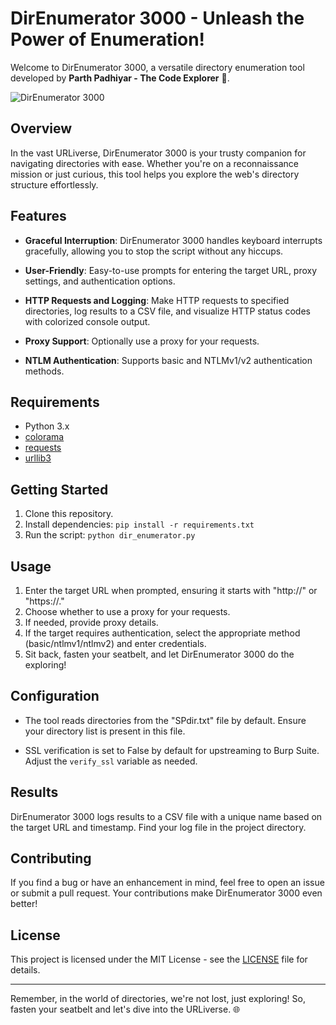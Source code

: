 # DirEnumerator 3000 - Unleash the Power of Enumeration!

Welcome to DirEnumerator 3000, a versatile directory enumeration tool developed by **Parth Padhiyar - The Code Explorer** 🚀. 

![DirEnumerator 3000](https://your_image_url_here)

## Overview

In the vast URLiverse, DirEnumerator 3000 is your trusty companion for navigating directories with ease. Whether you're on a reconnaissance mission or just curious, this tool helps you explore the web's directory structure effortlessly.

## Features

- **Graceful Interruption**: DirEnumerator 3000 handles keyboard interrupts gracefully, allowing you to stop the script without any hiccups.

- **User-Friendly**: Easy-to-use prompts for entering the target URL, proxy settings, and authentication options.

- **HTTP Requests and Logging**: Make HTTP requests to specified directories, log results to a CSV file, and visualize HTTP status codes with colorized console output.

- **Proxy Support**: Optionally use a proxy for your requests.

- **NTLM Authentication**: Supports basic and NTLMv1/v2 authentication methods.

## Requirements

- Python 3.x
- [colorama](https://pypi.org/project/colorama/)
- [requests](https://pypi.org/project/requests/)
- [urllib3](https://pypi.org/project/urllib3/)

## Getting Started

1. Clone this repository.
2. Install dependencies: `pip install -r requirements.txt`
3. Run the script: `python dir_enumerator.py`

## Usage

1. Enter the target URL when prompted, ensuring it starts with "http://" or "https://."
2. Choose whether to use a proxy for your requests.
3. If needed, provide proxy details.
4. If the target requires authentication, select the appropriate method (basic/ntlmv1/ntlmv2) and enter credentials.
5. Sit back, fasten your seatbelt, and let DirEnumerator 3000 do the exploring!

## Configuration

- The tool reads directories from the "SPdir.txt" file by default. Ensure your directory list is present in this file.

- SSL verification is set to False by default for upstreaming to Burp Suite. Adjust the `verify_ssl` variable as needed.

## Results

DirEnumerator 3000 logs results to a CSV file with a unique name based on the target URL and timestamp. Find your log file in the project directory.

## Contributing

If you find a bug or have an enhancement in mind, feel free to open an issue or submit a pull request. Your contributions make DirEnumerator 3000 even better!

## License

This project is licensed under the MIT License - see the [LICENSE](LICENSE) file for details.

---

Remember, in the world of directories, we're not lost, just exploring! So, fasten your seatbelt and let's dive into the URLiverse. 🌐
